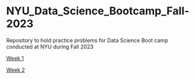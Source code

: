 # NYU_Data_Science_Bootcamp_Fall-2023

Repository to hold practice problems for Data Science Boot camp conducted at NYU during Fall 2023

[Week 1](https://github.com/Sidhved/NYU_Data_Science_Bootcamp_Fall-2023/tree/main/Week1)

[Week 2](https://github.com/Sidhved/NYU_Data_Science_Bootcamp_Fall-2023/tree/main/Week2)

